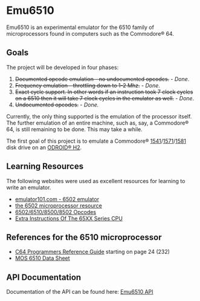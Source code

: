 # Emu6510

Emu6510 is an experimental emulator for the 6510 family of microprocessors found in computers
such as the Commodore® 64.

## Goals

The project will be developed in four phases:

1) ~~Documented opcode emulation - no undocumented opcodes.~~ - _Done_.
2) ~~Frequency emulation - throttling down to 1-2 Mhz.~~ - _Done_.
3) ~~Exact cycle support.  In other words if an instruction took 7 clock
cycles on a 6510 then it will take 7 clock cycles in the emulator as well.~~ - _Done_.
4) ~~Undocumented opcodes.~~ - *Done.*

Currently, the only thing supported is the emulation of the processor itself.  The further emulation of an entire machine, such as, say, a Commodore® 64, is still remaining to be done.  This may take a while.

The first goal of this project is to emulate a Commodore® [1541](https://en.wikipedia.org/wiki/Commodore_1541)/[1571](https://en.wikipedia.org/wiki/Commodore_1571)/[1581](https://en.wikipedia.org/wiki/Commodore_1581) disk drive on an [ODROID® H2](https://www.hardkernel.com/shop/odroid-h2plus/).

## Learning Resources

The following websites were used as excellent resources for learning to write an emulator.

- [emulator101.com - 6502 emulator](http://www.emulator101.com/6502-emulator.html)
- [the 6502 microprocessor resource](http://www.6502.org)
- [6502/6510/8500/8502 Opcodes](http://galenrhodes.com/Emu6510/Other/6502_6510_8500_8502%20Opcodes.html)
- [Extra Instructions Of The 65XX Series CPU](http://galenrhodes.com/Emu6510/Other/Extra%20Instructions%20Of%20The%2065XX%20Series%20CPU.html)

## References for the 6510 microprocessor

- [C64 Programmers Reference Guide](https://www.commodore.ca/wp-content/uploads/2018/11/c64-programmers_reference_guide-05-basic_to_machine_language.pdf) starting on page 24 (232)
- [MOS 6510 Data Sheet](http://archive.6502.org/datasheets/mos_6510_mpu.pdf)

## API Documentation

Documentation of the API can be found here: [Emu6510 API](http://galenrhodes.com/Emu6510/)

